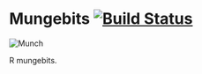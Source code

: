 Mungebits [![Build Status](https://travis-ci.org/robertzk/mungebits.svg?branch=master)](https://travis-ci.org/robertzk/mungebits.svg?branch=master)
=========

![Munch](http://i.imgur.com/RbX7hUU.png)

R mungebits.

